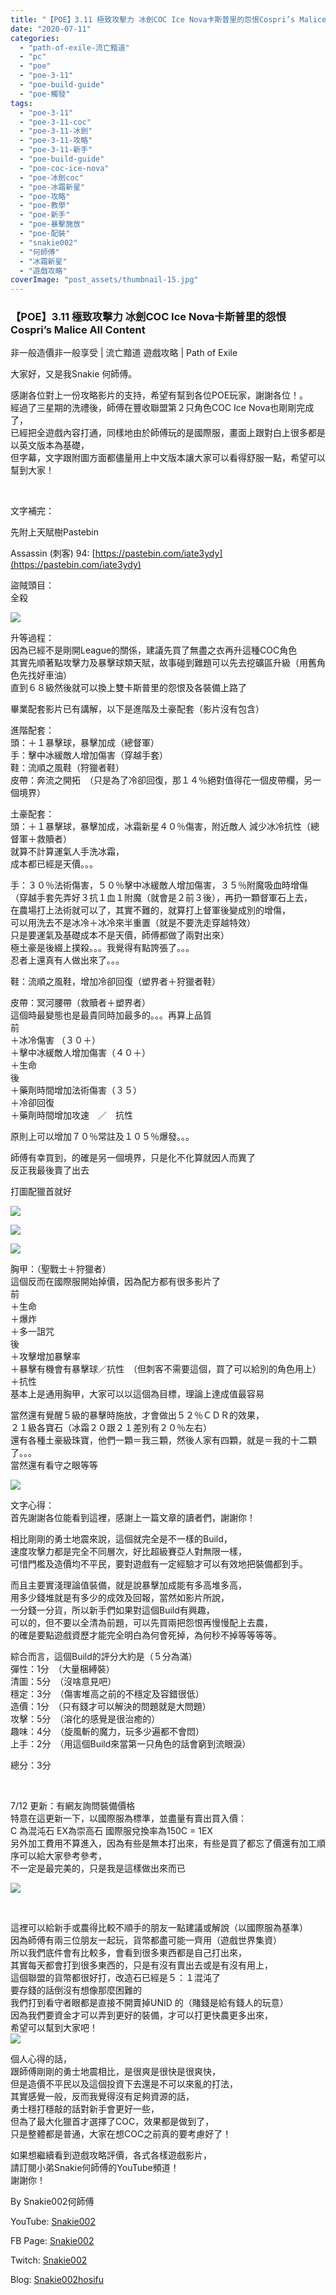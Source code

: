 ```yaml
---
title: "【POE】3.11 極致攻擊力 冰劍COC Ice Nova卡斯普里的怨恨Cospri’s Malice All Content | 非一般造價非一般享受 | 流亡黯道 遊戲攻略 | Path of Exile"
date: "2020-07-11"
categories: 
  - "path-of-exile-流亡黯道"
  - "pc"
  - "poe"
  - "poe-3-11"
  - "poe-build-guide"
  - "poe-觸發"
tags: 
  - "poe-3-11"
  - "poe-3-11-coc"
  - "poe-3-11-冰劍"
  - "poe-3-11-攻略"
  - "poe-3-11-新手"
  - "poe-build-guide"
  - "poe-coc-ice-nova"
  - "poe-冰劍coc"
  - "poe-冰霜新星"
  - "poe-攻略"
  - "poe-教學"
  - "poe-新手"
  - "poe-暴擊施放"
  - "poe-配裝"
  - "snakie002"
  - "何師傅"
  - "冰霜新星"
  - "遊戲攻略"
coverImage: "post_assets/thumbnail-15.jpg"
---
```


### 【POE】3.11 極致攻擊力 冰劍COC Ice Nova卡斯普里的怨恨Cospri’s Malice All Content  
非一般造價非一般享受 | 流亡黯道 遊戲攻略 | Path of Exile

  
大家好，又是我Snakie 何師傅。  

  
感謝各位對上一份攻略影片的支持，希望有幫到各位POE玩家，謝謝各位！。  
經過了三星期的洗禮後，師傅在豐收聯盟第２只角色COC Ice Nova也剛剛完成了，  
已經把全遊戲內容打通，同樣地由於師傅玩的是國際服，畫面上跟對白上很多都是以英文版本為基礎，  
但字幕，文字跟附圖方面都儘量用上中文版本讓大家可以看得舒服一點，希望可以幫到大家！  

  
   

  
文字補完：  

  
先附上天賦樹Pastebin  

  
Assassin (刺客) 94: [https://pastebin.com/iate3ydy](https://pastebin.com/iate3ydy)  

  
盜賊頭目：  
全殺  

  
![](post_assets/TRADE-1-1024x383.png)  

  
升等過程：  
因為已經不是剛開League的關係，建議先買了無盡之衣再升這種COC角色  
其實先順著點攻擊力及暴擊球類天賦，故事碰到難題可以先去挖礦區升級（用舊角色先找好車油）  
直到６８級然後就可以換上雙卡斯普里的怨恨及各裝備上路了  

  
畢業配套影片已有講解，以下是進階及土豪配套（影片沒有包含）  

  
進階配套：  
頭：＋１暴擊球，暴擊加成（總督軍）  
手：擊中冰緩敵人增加傷害（穿越手套）  
鞋：流順之風鞋（狩獵者鞋）  
皮帶：奔流之開拓　（只是為了冷卻回復，那１４％絕對值得花一個皮帶欄，另一個境界）  

  
土豪配套：  
頭：＋１暴擊球，暴擊加成，冰霜新星４０％傷害，附近敵人 減少冰冷抗性（總督軍＋救贖者）  
就算不計算運氣人手洗冰霜，  
成本都已經是天價。。。  

  
手：３０％法術傷害，５０％擊中冰緩敵人增加傷害，３５％附魔吸血時增傷  
（穿越手套先弄好３抗１血１附魔（就會是２前３後），再扔一顆督軍石上去，  
在農場打上法術就可以了，其實不難的，就算打上督軍後變成別的增傷，  
可以用洗去不是冰冷＋冰冷來半重置（就是不要洗走穿越特效）  
只是要運氣及基礎成本不是天價，師傅都做了兩對出來）  
極土豪是後綴上撲殺。。。我覺得有點誇張了。。。  
忍者上還真有人做出來了。。。  

  
鞋：流順之風鞋，增加冷卻回復（塑界者＋狩獵者鞋）  

  
皮帶：冥河腰帶（救贖者＋塑界者）  
這個時最變態也是最貴同時加最多的。。。再算上品質  
前  
＋冰冷傷害 （３０＋）  
＋擊中冰緩敵人增加傷害（４０＋）  
＋生命  
後  
＋藥劑時間增加法術傷害（３５）  
＋冷卻回復  
＋藥劑時間增加攻速　／　抗性  

  
原則上可以增加７０％常註及１０５％爆發。。。  

  
師傅有幸買到，的確是另一個境界，只是化不化算就因人而異了  
反正我最後賣了出去  

  
打圖配獵首就好  

  
![](post_assets/JEWEL-3-288x300.png)  

  
![](post_assets/JEWEL-2-300x295.png)  

  
![](post_assets/JEWEL-1-252x300.png)  

  
胸甲：（聖戰士＋狩獵者）  
這個反而在國際服開始掉價，因為配方都有很多影片了  
前  
＋生命  
＋爆炸  
＋多一詛咒  
後  
＋攻擊增加暴擊率  
＋暴擊有機會有暴擊球／抗性　（但刺客不需要這個，買了可以給別的角色用上）  
＋抗性  
基本上是通用胸甲，大家可以以這個為目標，理論上達成值最容易  

  
當然還有覺醒５級的暴擊時施放，才會做出５２％ＣＤＲ的效果，  
２１級各寶石（冰霜２０跟２１差別有２０％左右）  
還有各種土豪級珠寶，他們一顆＝我三顆，然後人家有四顆，就是＝我的十二顆了。。。  
當然還有看守之眼等等  

  
![](post_assets/COC-STAT-334x1024.png)  

  
文字心得：  
首先謝謝各位能看到這裡，感謝上一篇文章的讀者們，謝謝你！  

  
相比剛剛的勇士地震來說，這個就完全是不一樣的Build，  
速度攻擊力都是完全不同層次，好比超級賽亞人對無限一樣，  
可惜門檻及造價均不平民，要對遊戲有一定經驗才可以有效地把裝備都到手。  

  
而且主要實淺理論值裝備，就是說暴擊加成能有多高堆多高，  
用多少錢堆就是有多少的成效及回報，當然如影片所說，  
一分錢一分貨，所以新手們如果對這個Build有興趣，  
可以的，但不要以全清為前題，可以先買兩把怨恨再慢慢配上去農，  
的確是要點遊戲資歷才能完全明白為何會死掉，為何秒不掉等等等等。  

  
綜合而言，這個Build的評分大約是（５分為滿）  
彈性：1分　（大量梱縛裝）  
清圖：5分　（沒啥意見吧）  
穩定：3分　（傷害堆高之前的不穩定及容錯很低）  
造價：1分　（只有錢才可以解決的問題就是大問題）  
攻擊：5分　（溶化的感覺是很治癒的）  
趣味：4分　（旋風斬的魔力，玩多少遍都不會悶）  
上手：2分　（用這個Build來當第一只角色的話會窮到流眼淚）  

  
總分：3分  

  
   

  
7/12 更新：有網友詢問裝備價格  
特意在這更新一下，以國際服為標準，並盡量有賣出買入價：  
C 為混沌石 EX為崇高石 國際服兌換率為150C = 1EX  
另外加工費用不算進入，因為有些是無本打出來，有些是買了都忘了價還有加工順序可以給大家參考參考，  
不一定是最完美的，只是我是這樣做出來而已  

  
![](post_assets/PRICE.png)  

  
   

  
這裡可以給新手或農得比較不順手的朋友一點建議或解說（以國際服為基準）  
因為師傅有兩三位朋友一起玩，貨幣都盡可能一齊用（遊戲世界集資）  
所以我們底件會有比較多，會看到很多東西都是自己打出來，  
其實每天都會打到很多東西的，只是有沒有賣出去或是有沒有用上，  
這個聯盟的貨幣都很好打，改造石已經是５：１混沌了  
要存錢的話倒沒有想像那麼困難的  
我們打到看守者眼都是直接不開賣掉UNID 的（賭錢是給有錢人的玩意）  
因為我們要資金才可以弄到更好的裝備，才可以打更快農更多出來，  
希望可以幫到大家吧！  
![](post_assets/2.mp4_snapshot_04.04.530-1024x576.jpg)  

  
個人心得的話，  
跟師傅剛剛的勇士地震相比，是很爽是很快是很爽快，  
但是造價不平民以及這個投資下去還是不可以來亂的打法，  
其實感覺一般，反而我覺得沒有足夠資源的話，  
勇士穩打穩敲的話對新手會更好一些，  
但為了最大化獵首才選擇了COC，效果都是做到了，  
只是整體都是普通，大家在想COC之前真的要考慮好了！  

  
如果想繼續看到遊戲攻略評價，各式各樣遊戲影片，  
請訂閱小弟Snakie何師傅的YouTube頻道！  
謝謝你！  

  
By Snakie002何師傅  

  
YouTube: [Snakie002](https://www.youtube.com/channel/UCDOMLG_RBSoqVHK3sIYJeLA)  

  
FB Page: [Snakie002](https://www.facebook.com/Snakie002/)  

  
Twitch: [Snakie002](https://www.twitch.tv/snakie002/)  

  
Blog: [Snakie002hosifu](https://snakie002hosifu.blog)
